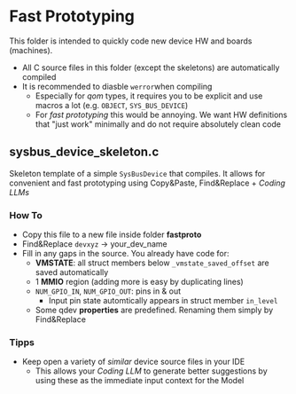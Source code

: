 # Fast Prototyping

This folder is intended to quickly code new device HW and boards (machines). 

- All C source files in this folder (except the skeletons) are automatically compiled
- It is recommended to diasble `werror`when compiling
  - Especially for _qom_ types, it requires you to be explicit and use macros a lot (e.g. `OBJECT`, `SYS_BUS_DEVICE`)
  - For _fast prototyping_ this would be annoying. We want HW definitions that "just work" minimally and do not require absolutely clean code

## sysbus_device_skeleton.c

Skeleton template of a simple `SysBusDevice` that compiles.
It allows for convenient and fast prototyping using Copy&Paste, Find&Replace + *Coding LLMs*
 
### How To
 - Copy this file to a new file inside folder __fastproto__
 - Find&Replace `devxyz` -> your_dev_name
 - Fill in any gaps in the source. You already have code for:
   - __VMSTATE__: all struct members below `_vmstate_saved_offset` are saved automatically
   - 1 __MMIO__ region (adding more is easy by duplicating lines)
   - `NUM_GPIO_IN`, `NUM_GPIO_OUT`: pins in & out
     - Input pin state automtically appears in struct member `in_level`
   - Some qdev __properties__ are predefined. Renaming them simply by Find&Replace
 
### Tipps
 - Keep open a variety of *similar* device source files in your IDE
   - This allows your *Coding LLM* to generate better suggestions by using these as the immediate input context for the Model
